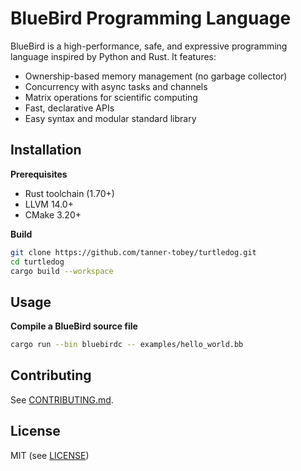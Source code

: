 # BlueBird Programming Language

BlueBird is a high-performance, safe, and expressive programming language inspired by Python and Rust. It features:

- Ownership-based memory management (no garbage collector)
- Concurrency with async tasks and channels
- Matrix operations for scientific computing
- Fast, declarative APIs
- Easy syntax and modular standard library

## Installation

**Prerequisites**
- Rust toolchain (1.70+)
- LLVM 14.0+
- CMake 3.20+

**Build**
```bash
git clone https://github.com/tanner-tobey/turtledog.git
cd turtledog
cargo build --workspace
```

## Usage

**Compile a BlueBird source file**
```bash
cargo run --bin bluebirdc -- examples/hello_world.bb
```

## Contributing

See [CONTRIBUTING.md](CONTRIBUTING.md).

## License

MIT (see [LICENSE](LICENSE))
